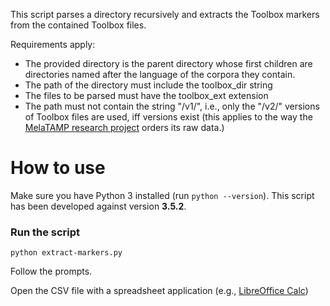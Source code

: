 This script parses a directory recursively and extracts the Toolbox markers from 
the contained Toolbox files.

Requirements apply:

- The provided directory is the parent directory whose first children are 
directories named after the language of the corpora they contain.
- The path of the directory must include the toolbox_dir string
- The files to be parsed must have the toolbox_ext extension
- The path must not contain the string "/v1/", i.e., only the "/v2/"
versions of Toolbox files are used, iff versions exist (this applies to the
way the 
[MelaTAMP research project](https://wikis.hu-berlin.de/melatamp/Hauptseite) 
orders its raw data.)

# How to use

Make sure you have Python 3 installed (run `python --version`). 
This script has been developed against version **3.5.2**.

### Run the script

`python extract-markers.py`

Follow the prompts.

Open the CSV file with a spreadsheet application (e.g., 
[LibreOffice Calc](http://www.libreoffice.org/discover/calc/))
